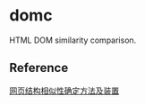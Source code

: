 # domc

HTML DOM similarity comparison.

## Reference

[网页结构相似性确定方法及装置](https://patents.google.com/patent/CN101694668B/zh)

